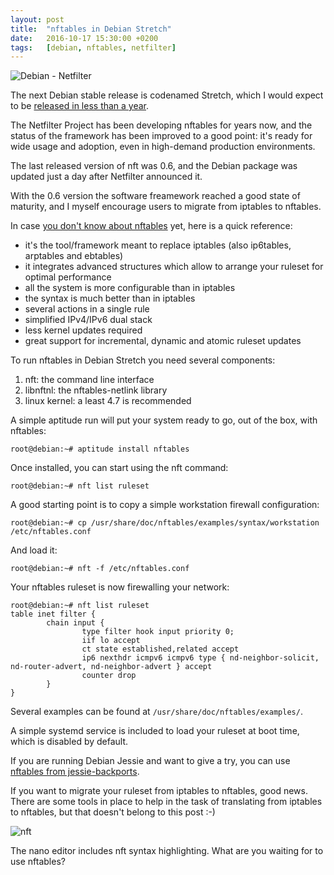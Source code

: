 ```yaml
---
layout: post
title:  "nftables in Debian Stretch"
date:   2016-10-17 15:30:00 +0200
tags:	[debian, nftables, netfilter]
---
```


![Debian - Netfilter][debian-netfilter]

The next Debian stable release is codenamed Stretch, which I would expect
to be [released in less than a year][stretch_release].

The Netfilter Project has been developing nftables for years now, and the
status of the framework has been improved to a good point: it's ready for
wide usage and adoption, even in high-demand production environments.

<!--more-->

The last released version of nft was 0.6, and the Debian package was updated
just a day after Netfilter announced it.

With the 0.6 version the software freamework reached a good state of maturity,
and I myself encourage users to migrate from iptables to nftables.

In case [you don't know about nftables][nftables_wiki] yet, here is a quick
reference:

 * it's the tool/framework meant to replace iptables (also ip6tables, arptables
 and ebtables)
 * it integrates advanced structures which allow to arrange your ruleset for
 optimal performance
 * all the system is more configurable than in iptables
 * the syntax is much better than in iptables
 * several actions in a single rule
 * simplified IPv4/IPv6 dual stack
 * less kernel updates required
 * great support for incremental, dynamic and atomic ruleset updates

To run nftables in Debian Stretch you need several components:

 1. nft: the command line interface
 2. libnftnl: the nftables-netlink library
 3. linux kernel: a least 4.7 is recommended

A simple aptitude run will put your system ready to go, out of the box, with
nftables:

```
root@debian:~# aptitude install nftables
```

Once installed, you can start using the nft command:

```
root@debian:~# nft list ruleset
```

A good starting point is to copy a simple workstation firewall configuration:

```
root@debian:~# cp /usr/share/doc/nftables/examples/syntax/workstation /etc/nftables.conf
```

And load it:

```
root@debian:~# nft -f /etc/nftables.conf
```

Your nftables ruleset is now firewalling your network:

```
root@debian:~# nft list ruleset
table inet filter {
        chain input {
                type filter hook input priority 0;
                iif lo accept
                ct state established,related accept
                ip6 nexthdr icmpv6 icmpv6 type { nd-neighbor-solicit,  nd-router-advert, nd-neighbor-advert } accept
                counter drop
        }
}
```
Several examples can be found at `/usr/share/doc/nftables/examples/`.

A simple systemd service is included to load your ruleset at boot time, which
is disabled by default.

If you are running Debian Jessie and want to give a try, you can use
[nftables from jessie-backports][debian_wiki].

If you want to migrate your ruleset from iptables to nftables, good news.
There are some tools in place to help in the task of translating from
iptables to nftables, but that doesn't belong to this post :-)

![nft][nft]

The nano editor includes nft syntax highlighting.
What are you waiting for to use nftables?

[debian-netfilter]:	{{site.url}}/assets/debian-netfilter.png
[stretch_release]:	https://wiki.debian.org/DebianStretch
[nftables_wiki]:	https://wiki.nftables.org
[debian_wiki]:		https://wiki.debian.org/nftables
[nft]:			{{site.url}}/assets/nft.png
